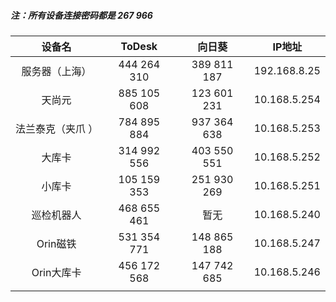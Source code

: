 



##### 注：所有设备连接密码都是 267 966

|      设备名      |   ToDesk    |   向日葵    |    IP地址    |
| :--------------: | :---------: | :---------: | :----------: |
|  服务器（上海）  | 444 264 310 | 389 811 187 | 192.168.8.25 |
|      天尚元      | 885 105 608 | 123 601 231 | 10.168.5.254 |
| 法兰泰克（夹爪 ） | 784 895 884 | 937 364 638 | 10.168.5.253 |
|      大库卡      | 314 992 556 | 403 550 551 | 10.168.5.252 |
|      小库卡      | 105 159 353 | 251 930 269 | 10.168.5.251 |
|    巡检机器人    | 468 655 461 |    暂无     | 10.168.5.240 |
|    Orin磁铁     | 531 354 771 | 148 865 188 | 10.168.5.247 |
|    Orin大库卡     | 456 172 568 | 147 742 685 | 10.168.5.246 |
|                  |             |             |              |

